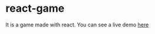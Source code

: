 # react-game
It is a game made with react.
You can see a live demo [here](http://d95x2etv20dky.cloudfront.net) 
